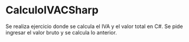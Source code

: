 # CalculoIVACSharp
Se realiza ejercicio donde se calcula el IVA y el valor total en C#. Se pide ingresar el valor bruto y se calcula lo anterior. 
